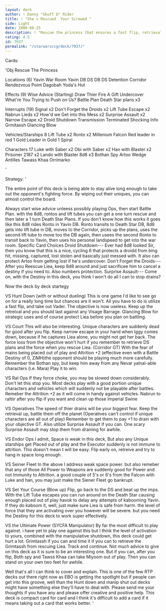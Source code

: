 ```yaml
---
layout: deck
author: ! Danny "Skuff D" Rider
title: ! "She s Rescued  Your Screwed "
side: Light
date: 2000-06-25
description: ! "Rescue the princess that ensures a fast flip, retrieval and some placed out of play smackdown."
rating: 4.5
id: 7937
permalink: "/starwarsccg/deck/7937/"
---
```

Cards: 

'Obj Rescue The Princess

Locations (6)
Yavin War Room
Yavin DB
DS DB
DS Detention Corridor
Rendezvous Point
Dagobah Yoda's Hut

Effects (9)
Wise Advice (Starting)
Draw Thier Fire
A Gift
Undercover
What're You Trying to Push on Us?
Battle Plan
Death Star plans x3

Interrupts (19)
Signal x2
Don't Forget the Droids x2
Lift Tube Escape x2
Nabrun Lieds x2
How'd we Get into this Mess x2
Surprise Assault x2
Narrow Escape x2
Droid Shutdown
Transmission Terminated
Shocking Info
Grmitassh
Glancing Blow

Vehicles/Starships 8
Lift Tube x2
Ronto x2
Millenium Falcon
Red leader in red 1
Gold Leader in Gold 1
Spiral

Characters  17
Luke with Saber x2
Obi with Saber x2
Han with Blaster x2
Prisoner 2187 x2
Lando with Blaster
8d8 x3
Bothan Spy
Artoo
Wedge Antilles
Tawass Khaa
Orrimarko

'

Strategy: '

The entire point of this deck is being able to stay alive long enough to take out the opponent's fighting force. By wiping out their uniques, you can almost control the board.

Always start wise advice unleess possibly playing Ops, then start Battle Plan. with the 8d8, rontos and lift tubes you can get a one turn rescue and then later a 1 turn Death Star Plans. If you don't know how this works it goes like this 8d8 rides Ronto in Yavin DB. Ronto transits to Death Star DB, 8d8 gets into lift tube in DB, moves to the Corridor, picks up the plans, uses the second lift tube to move too the DB again, then usees the second Ronto to transit back to Yavin, then uses his personal landspeed to get into the war room.
Specific Card Choices
Droid Shutdown--- Ever had 8d8 looked Sir, then you know that this is a nice, cycling 6 that protects a droidd from bing hit, missing, captured, lost stolen and basically just messed with. It also can protect Artoo from getting lost if he's undercover.
Don't Forget the Droids--- After you Reescue Liea, keep 8d8 around and just sacrificee him to cancel a destiny if you need to. Also numbers protection.
Surprise Assault--- Come on, with the Destiny in this deck, you think I won't do all I can to stop drains?

Now the deck by deck startegy

VS Hunt Down (with or without dueling)
This is one game I'd like to see go on for a really long time but chances are it won't. All you have to do is utilize a fast flip, and take out Vader. The objective is now useless. Keep up the retreival and you should last against any Visage Barrage. Glancing Blow for strategic uses and of course protect Liea before you plan on battling.

VS Court
This will also be interesting. Unique characters are suddenly dead for good after you flip. Keep narrow escape in your hand when Iggy comes down, because if he captures Liea alone, you might not get her back. The force loss from the objective won't hurt if you remember to retrieve DS plans and the force when you rescue Liea. (Corridor GT)
With the fear of mains being placed out of play and Attrition +2 (effective even with a Battle Destiny of 0, ZiMH)the opponent should be playing much more carefully. Remember the Bothan spy, but keep him away from any Nevar yalnal-able characters (i.e. Mara) Play it to win.

VS Ral Ops
If they force choke, you may be slowed down considerably. Don't let this stop you. Most decks play with a good portion unique characters and vehicles which will suddenly not be playable after battles. Remeber the Attrition +2 as it will come in handy against vehicles. Nabrun to raltiir after you flip if you want and clean up those Imperial Swine

VS Operatives
The speed of thier drains will be your biggest fear. Keep the retrieval up, battle them off the planet (Operatives can't control if unique characters are all out of play) Remember to get them to pay +1 to drain with your objective GT. Also utilize Surprise Assault if you can. One scary Surprise Assault may stop them from draining for awhile.

VS Endor Ops
I admit, Space is weak in this deck, But also any Unique starships get Placed out of play and the Executor suddenly is not immune to attrition. This doesn't mean t will be easy. Flip early on, retreive and try to hang in space long enough.

VS Seiner Fleet
In the above I address weak space power. but also remeber that any of those All Power to Weapons are suddenly good for Power and not Immunity to Attrition. a good couple of 5's or 6's from the Falcon with Luke and han, you may just make the Siener Fleet go bankrupt.

VS Set Your Course (Blow up)
Flip, go back to the DS and beat up the imps. With the Lift Tube escapes you can run around on the Death Star causing enough placed out of play havok to delay any attempts of kabooming Yavin. If they do kaboom it, well, just make sure Liea is safe from harm. the level of force that they are activating over you however will be severe. but you need the Destiny for this deck to work super effectively.

VS the Ultimate Power (SYCFA Manipulator)
By far the most difficult to play against. i have yet to play one against this but I think the level of activation to yours, combined with the manipulative shutdown, this deck could get hurt a lot. Grimtassh if you can and time it if you can to retrieve the Grimtassh from rescuing Liea. Track and continue. Not much advice to give on this deck as it is sure to be an interesting one. But if you can, after you flip, Both spy and Tawss Khaa can take Miyoom out of play. Then you can stand on your own two feet for awhile.

Well that's all I can think to cover and explain. This is one of the few RTP decks out there right now as EBO is getting the spotlight but if people can get into this groove, well than the Hunt down and manip shut out decks might have something else they'll have to deal with. Please send me your thoughts if you have any and please offer creative and positive help. This deck is compact card for card and I think it's difficult to add a card if it means taking out a card that works better.
'
